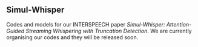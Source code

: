## Simul-Whisper

Codes and models for our INTERSPEECH paper *Simul-Whisper: Attention-Guided Streaming Whispering with Truncation Detection*. We are currently organising our codes and they will be released soon.


